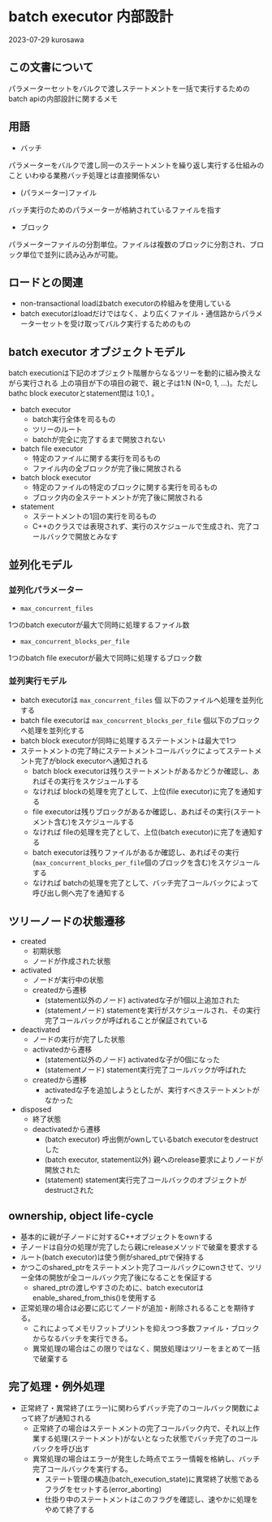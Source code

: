 # batch executor 内部設計

2023-07-29 kurosawa

## この文書について

パラメーターセットをバルクで渡しステートメントを一括で実行するためのbatch apiの内部設計に関するメモ

## 用語 

* バッチ

パラメーターをバルクで渡し同一のステートメントを繰り返し実行する仕組みのこと
いわゆる業務バッチ処理とは直接関係ない

* (パラメーター)ファイル

バッチ実行のためのパラメーターが格納されているファイルを指す

* ブロック

パラメーターファイルの分割単位。ファイルは複数のブロックに分割され、ブロック単位で並列に読み込みが可能。

## ロードとの関連

* non-transactional loadはbatch executorの枠組みを使用している
* batch executorはloadだけではなく、より広くファイル・通信路からパラメーターセットを受け取ってバルク実行するためのもの

## batch executor オブジェクトモデル

batch executionは下記のオブジェクト階層からなるツリーを動的に組み換えながら実行される
上の項目が下の項目の親で、親と子は1:N (N=0, 1, ...)。ただしbathc block executorとstatement間は 1:0,1 。

* batch executor
  * batch実行全体を司るもの
  * ツリーのルート
  * batchが完全に完了するまで開放されない
* batch file executor
  * 特定のファイルに関する実行を司るもの
  * ファイル内の全ブロックが完了後に開放される
* batch block executor
  * 特定のファイルの特定のブロックに関する実行を司るもの
  * ブロック内の全ステートメントが完了後に開放される
* statement 
  * ステートメントの1回の実行を司るもの
  * C++のクラスでは表現されず、実行のスケジュールで生成され、完了コールバックで開放とみなす

## 並列化モデル

### 並列化パラメーター

* `max_concurrent_files`

1つのbatch executorが最大で同時に処理するファイル数

* `max_concurrent_blocks_per_file`

1つのbatch file executorが最大で同時に処理するブロック数

### 並列実行モデル
- batch executorは `max_concurrent_files` 個 以下のファイルへ処理を並列化する
- batch file executorは `max_concurrent_blocks_per_file` 個以下のブロックへ処理を並列化する
- batch block executorが同時に処理するステートメントは最大で1つ
- ステートメントの完了時にステートメントコールバックによってステートメント完了がblock executorへ通知される
  - batch block executorは残りステートメントがあるかどうか確認し、あればその実行をスケジュールする
  - なければ blockの処理を完了として、上位(file executor)に完了を通知する
  - file executorは残りブロックがあるか確認し、あればその実行(ステートメント含む)をスケジュールする
  - なければ fileの処理を完了として、上位(batch executor)に完了を通知する
  - batch executorは残りファイルがあるか確認し、あればその実行(`max_concurrent_blocks_per_file`個のブロックを含む)をスケジュールする
  - なければ batchの処理を完了として、バッチ完了コールバックによって呼び出し側へ完了を通知する

## ツリーノードの状態遷移

* created
  * 初期状態
  * ノードが作成された状態
* activated
  * ノードが実行中の状態
  * createdから遷移
    * (statement以外のノード) activatedな子が1個以上追加された
    * (statementノード) statementを実行がスケジュールされ、その実行完了コールバックが呼ばれることが保証されている
* deactivated 
  * ノードの実行が完了した状態
  * activatedから遷移
    * (statement以外のノード) activatedな子が0個になった
    * (statementノード) statement実行完了コールバックが呼ばれた
  * createdから遷移
    * activatedな子を追加しようとしたが、実行すべきステートメントがなかった
* disposed
  * 終了状態
  * deactivatedから遷移
    * (batch executor) 呼出側がownしているbatch executorをdestructした
    * (batch executor, statement以外) 親へのrelease要求によりノードが開放された
    * (statement) statement実行完了コールバックのオブジェクトがdestructされた

## ownership, object life-cycle

* 基本的に親が子ノードに対するC++オブジェクトをownする
* 子ノードは自分の処理が完了したら親にreleaseメソッドで破棄を要求する
* ルート(batch executor)は使う側がshared_ptrで保持する
* かつこのshared_ptrをステートメント完了コールバックにownさせて、ツリー全体の開放が全コールバック完了後になることを保証する
  * shared_ptrの渡しやすさのために、batch executorはenable_shared_from_this()を使用する
* 正常処理の場合は必要に応じてノードが追加・削除されるることを期待する。
  * これによってメモリフットプリントを抑えつつ多数ファイル・ブロックからなるバッチを実行できる。
  * 異常処理の場合はこの限りではなく、開放処理はツリーをまとめて一括で破棄する

## 完了処理・例外処理

* 正常終了・異常終了(エラー)に関わらずバッチ完了のコールバック関数によって終了が通知される
  * 正常終了の場合はステートメントの完了コールバック内で、それ以上作業する処理(ステートメント)がないとなった状態でバッチ完了のコールバックを呼び出す
  * 異常処理の場合はエラーが発生した時点でエラー情報を格納し、バッチ完了コールバックを実行する。
    * ステート管理の構造(batch_execution_state)に異常終了状態であるフラグをセットする(error_aborting)
    * 仕掛り中のステートメントはこのフラグを確認し、速やかに処理をやめて終了する
